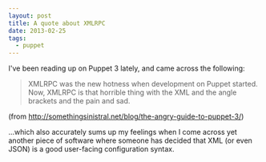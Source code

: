```yaml
---
layout: post
title: A quote about XMLRPC
date: 2013-02-25
tags:
  - puppet
---
```


I've been reading up on Puppet 3 lately, and came across the
following:

> XMLRPC was the new hotness when development on Puppet started. Now,
> XMLRPC is that horrible thing with the XML and the angle brackets and
> the pain and sad.

(from <http://somethingsinistral.net/blog/the-angry-guide-to-puppet-3/>)

...which also accurately sums up my feelings when I come across yet
another piece of software where someone has decided that XML (or even
JSON) is a good user-facing configuration syntax.

